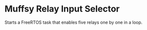 # Muffsy Relay Input Selector

Starts a FreeRTOS task that enables five relays one by one in a loop.

